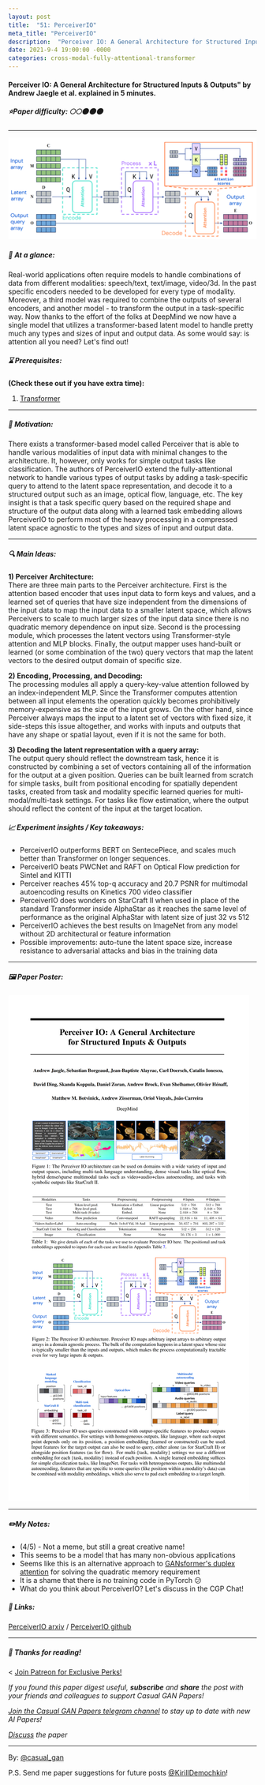 ```yaml
---
layout: post
title:  "51: PerceiverIO"
meta_title: "PerceiverIO"
description:  "Perceiver IO: A General Architecture for Structured Inputs & Outputs by Andrew Jaegle et al. explained in 5 minutes."
date: 2021-9-4 19:00:00 -0000
categories: cross-modal-fully-attentional-transformer
---
```


#### Perceiver IO: A General Architecture for Structured Inputs & Outputs" by Andrew Jaegle et al. explained in 5 minutes.

##### ⭐️Paper difficulty: 🌕🌕🌑🌑🌑

***

![PerceiverIO Samples](/assets/images/perceiverio_teaser.png "PerceiverIO teaser")

##### 🎯 At a glance:

Real-world applications often require models to handle combinations of data from different modalities: speech/text, text/image, video/3d. In the past specific encoders needed to be developed for every type of modality. Moreover, a third model was required to combine the outputs of several encoders, and another model - to transform the output in a task-specific way. Now thanks to the effort of the folks at DeepMind we now have a single model that utilizes a transformer-based latent model to handle pretty much any types and sizes of input and output data. As some would say: is attention all you need?
Let's find out!

##### ⌛️ Prerequisites:

**(Check these out if you have extra time):**  
1) [Transformer](https://arxiv.org/abs/1706.03762)

***

##### 🚀 Motivation:

There exists a transformer-based model called Perceiver that is able to handle various modalities of input data with minimal changes to the architecture. It, however, only works for simple output tasks like classification. The authors of PerceiverIO extend the fully-attentional network to handle various types of output tasks by adding a task-specific query to attend to the latent space representation, and decode it to a structured output such as an image, optical flow, language, etc. The key insight is that a task specific query based on the required shape and structure of the output data along with a learned task embedding allows PerceiverIO to perform most of the heavy processing in a compressed latent space agnostic to the types and sizes of input and output data.

***

##### 🔍 Main Ideas:

**1) Perceiver Architecture:**  
There are three main parts to the Perceiver architecture. First is the attention based encoder that uses input data to form keys and values, and a learned set of queries that have size independent from the dimensions of the input data to map the input data to a smaller latent space, which allows Perceivers to scale to much larger sizes of the input data since there is no quadratic memory dependence on input size. Second is the processing module, which processes the latent vectors using Transformer-style attention and MLP blocks. Finally, the output mapper uses hand-built or learned (or some combination of the two) query vectors that map the latent vectors to the desired output domain of specific size.

**2) Encoding, Processing, and Decoding:**  
The processing modules all apply a query-key-value attention followed by an index-independent MLP. Since the Transformer computes attention between all input elements the operation quickly becomes prohibitively memory-expensive as the size of the input grows. On the other hand, since Perceiver always maps the input to a latent set of vectors with fixed size, it side-steps this issue altogether, and works with inputs and outputs that have any shape or spatial layout, even if it is not the same for both.

**3) Decoding the latent representation with a query array:**  
The output query should reflect the downstream task, hence it is constructed by combining a set of vectors containing all of the information for the output at a given position. Queries can be built learned from scratch for simple tasks, built from positional encoding for spatially dependent tasks, created from task and modality specific learned queries for multi-modal/multi-task settings. For tasks like flow estimation, where the output should reflect the content of the input at the target location.
  
##### 📈 Experiment insights / Key takeaways:

- PerceiverIO outperforms BERT on SentecePiece, and scales much better than Transformer on longer sequences.
- PerceiverIO beats PWCNet and RAFT on Optical Flow prediction for Sintel and KITTI
- Perceiver reaches 45% top-q accuracy and 20.7 PSNR for multimodal autoencoding results on Kinetics 700 video classifier
- PerceiverIO does wonders on StarCraft II when used in place of the standard Transformer inside AlphaStar as it reaches the same level of performance as the original AlphaStar with latent size of just 32 vs 512
- PerceiverIO achieves the best results on ImageNet from any model without 2D architectural or feature information
- Possible improvements: auto-tune the latent space size, increase resistance to adversarial attacks and bias in the training data

***

##### 🖼️ Paper Poster:

![PerceiverIO paper poster](/assets/images/perceiverio.png "PerceiverIO Paper Poster")

***

##### ✏️My Notes:

- (4/5) - Not a meme, but still a great creative name!
- This seems to be a model that has many non-obvious applications
- Seems like this is an alternative approach to [GANsformer's duplex attention](https://t.me/casual_gan/14) for solving the quadratic memory requirement
- It is a shame that there is no training code in PyTorch 😕
- What do you think about PerceiverIO? Let's discuss in the CGP Chat!

##### 🔗 Links:
[PerceiverIO arxiv](https://arxiv.org/pdf/2107.14795.pdf) / [PerceiverIO github](https://github.com/deepmind/deepmind-research/tree/master/perceiver)

***

##### 👋 Thanks for reading!
<
<a href="https://www.patreon.com/bePatron?u=53448948" data-patreon-widget-type="become-patron-button">Join Patreon for Exclusive Perks!</a><script async src="https://c6.patreon.com/becomePatronButton.bundle.js"></script>

*If you found this paper digest useful, **subscribe** and **share** the post with your friends and colleagues to support Casual GAN Papers!*

*[Join the Casual GAN Papers telegram channel](https://t.me/joinchat/KeutnzlvetRkZGZi) to stay up to date with new AI Papers!*

*[Discuss](https://t.me/casual_gans_chat) the paper*

***

By: [@casual_gan](https://t.me/joinchat/KeutnzlvetRkZGZi)

P.S. Send me paper suggestions for future posts
[@KirillDemochkin](mailto:kdemochkin@gmail.com)!
